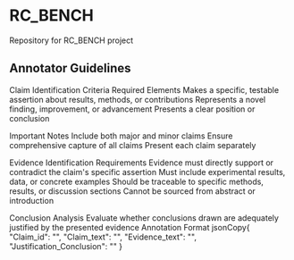 # RC_BENCH
Repository for RC_BENCH project
## Annotator Guidelines 

Claim Identification Criteria
Required Elements
Makes a specific, testable assertion about results, methods, or contributions
Represents a novel finding, improvement, or advancement
Presents a clear position or conclusion

Important Notes
Include both major and minor claims
Ensure comprehensive capture of all claims
Present each claim separately

Evidence Identification
Requirements
Evidence must directly support or contradict the claim's specific assertion
Must include experimental results, data, or concrete examples
Should be traceable to specific methods, results, or discussion sections
Cannot be sourced from abstract or introduction

Conclusion Analysis
Evaluate whether conclusions drawn are adequately justified by the presented evidence
Annotation Format
jsonCopy{
    "Claim_id": "",
    "Claim_text": "",
    "Evidence_text": "",
    "Justification_Conclusion": ""
}
